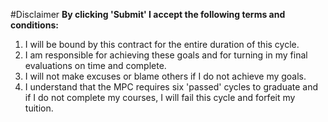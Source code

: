 #Disclaimer
<b>By clicking 'Submit' I accept the following terms and conditions:</b>

1. I will be bound by this contract for the entire duration of this cycle.
2. I am responsible for achieving these goals and for turning in my final evaluations on time and complete.
3. I will not make excuses or blame others if I do not achieve my goals.
4. I understand that the MPC requires six 'passed' cycles to graduate and if I do not complete my courses, I will fail this cycle and forfeit my tuition.

